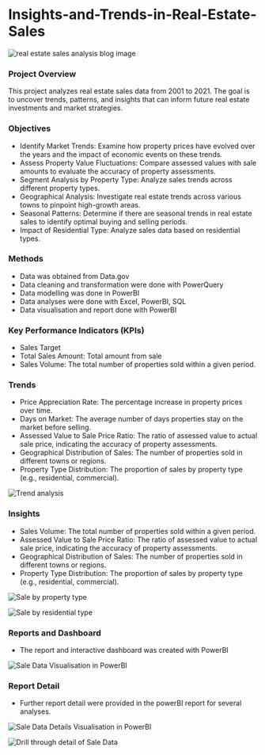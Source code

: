 # Insights-and-Trends-in-Real-Estate-Sales

![real estate sales analysis blog image](https://github.com/user-attachments/assets/2d2a2af8-ca7c-49cd-9c86-6429ef4f1701)

### Project Overview
This project analyzes real estate sales data from 2001 to 2021. The goal is to uncover trends, patterns, and insights that can inform future real estate investments and market strategies.

### Objectives
- Identify Market Trends: Examine how property prices have evolved over the years and the impact of economic events on these trends.
-	Assess Property Value Fluctuations: Compare assessed values with sale amounts to evaluate the accuracy of property assessments.
-	Segment Analysis by Property Type: Analyze sales trends across different property types.
-	Geographical Analysis: Investigate real estate trends across various towns to pinpoint high-growth areas.
-	Seasonal Patterns: Determine if there are seasonal trends in real estate sales to identify optimal buying and selling periods.
-	Impact of Residential Type: Analyze sales data based on residential types.

### Methods
-	Data was obtained from Data.gov
-	Data cleaning and transformation were  done with PowerQuery
-	Data modelling was done in PowerBI
-	Data analyses were done with Excel,  PowerBI, SQL
-	Data visualisation and report done with PowerBI

### Key Performance Indicators (KPIs)
-	Sales Target
-	Total Sales Amount: Total amount from sale
-	Sales Volume: The total number of properties sold within a given period.

### Trends
-	Price Appreciation Rate: The percentage increase in property prices over time.
-	Days on Market: The average number of days properties stay on the market before selling.
-	Assessed Value to Sale Price Ratio: The ratio of assessed value to actual sale price, indicating the accuracy of property assessments.
-	Geographical Distribution of Sales: The number of properties sold in different towns or regions.
-	Property Type Distribution: The proportion of sales by property type (e.g., residential, commercial).

![Trend analysis](https://github.com/user-attachments/assets/124ca239-2bc3-4a8d-84d5-13539c8c4d24)

### Insights
-	Sales Volume: The total number of properties sold within a given period.
-	Assessed Value to Sale Price Ratio: The ratio of assessed value to actual sale price, indicating the accuracy of property assessments.
-	Geographical Distribution of Sales: The number of properties sold in different towns or regions.
-	Property Type Distribution: The proportion of sales by property type (e.g., residential, commercial).

![Sale by property type](https://github.com/user-attachments/assets/247025ad-2f59-47c3-a7f6-d77c7fa474e2)

![Sale by residential type](https://github.com/user-attachments/assets/8158ad2e-0177-4550-9160-108dbe851577)

### Reports and Dashboard
- The report and interactive dashboard was created with PowerBI

![Sale Data Visualisation in PowerBI](https://github.com/user-attachments/assets/8bacf0ed-1cc8-48b1-ab16-b2f002d3b222)

### Report Detail

- Further report detail were provided in the powerBI report for several analyses.

![Sale Data Details Visualisation in PowerBI](https://github.com/user-attachments/assets/2919c387-0eca-410f-acfc-b97f457de86c)

![Drill through detail of Sale Data](https://github.com/user-attachments/assets/89d0e804-8ecd-4024-91f9-f415e36f658e)

